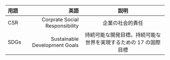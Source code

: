 
|用語|英語|説明|
|:--|--:|:--:|
|CSR|Corprate Social Responsibility|企業の社会的責任|
|SDGs|Sustainable Development Goals|持続可能な開発目標。持続可能な世界を実現するための 17 の国際目標|